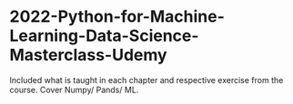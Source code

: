 # 2022-Python-for-Machine-Learning-Data-Science-Masterclass-Udemy
Included what is taught in each chapter and respective exercise from the course. 
Cover Numpy/ Pands/ ML.
